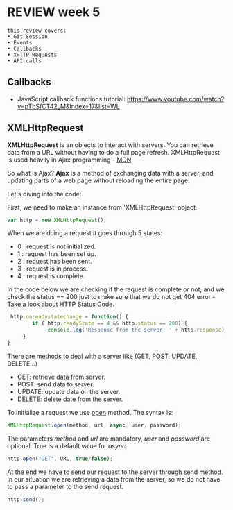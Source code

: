 # REVIEW week 5

```
this review covers:
• Git Session
• Events
• Callbacks
• XHTTP Requests
• API calls
```

## Callbacks

- JavaScript callback functions tutorial: https://www.youtube.com/watch?v=pTbSfCT42_M&index=17&list=WL

## XMLHttpRequest
**XMLHttpRequest** is an objects to interact with servers. You can retrieve data from a URL without having to do a full page refresh. XMLHttpRequest is used heavily in Ajax programming - [MDN](https://developer.mozilla.org/en-US/docs/Web/API/XMLHttpRequest).

So what is Ajax?
**Ajax** is a method of exchanging data with a server, and updating parts of a web page without reloading the entire page.

Let's diving into the code:

First, we need to make an instance from 'XMLHttpRequest' object.
```javascript
var http = new XMLHttpRequest();
```
When we are doing a request it goes through 5 states:
* 0 : request is not initialized.
* 1 : request has been set up.
* 2 : request has been sent.
* 3 : request is in process.
* 4 : request is complete.

In the code below we are checking if the request is complete or not, and we check the status == 200 just to make sure that we do not get 404 error - Take a look about [HTTP Status Code](https://httpstatuses.com).
```javascript
 http.onreadystatechange = function() {
        if ( http.readyState == 4 && http.status == 200) {
             console.log('Response from the server: ' + http.response); 
     }
}
```
There are methods to deal with a server like (GET, POST, UPDATE, DELETE…)

* GET: retrieve data from server.
* POST: send data to server.
* UPDATE: update data on the server.
* DELETE: delete date from the server.

To initialize a request we use [open](https://developer.mozilla.org/en-US/docs/Web/API/XMLHttpRequest/open) method. The syntax is:
```javascript
XMLHttpRequest.open(method, url, async, user, password);
```
The parameters _method_ and _url_ are mandatory, _user_ and _password_ are optional. True is a default value for _async_.

```javascript
http.open("GET", URL, true/false);
```
At the end we have to send our request to the server through [send](https://developer.mozilla.org/en-US/docs/Web/API/XMLHttpRequest/send) method. In our situation we are retrieving a data from the server, so we do not have to pass a parameter to the send request.

```javascript
http.send();
```
